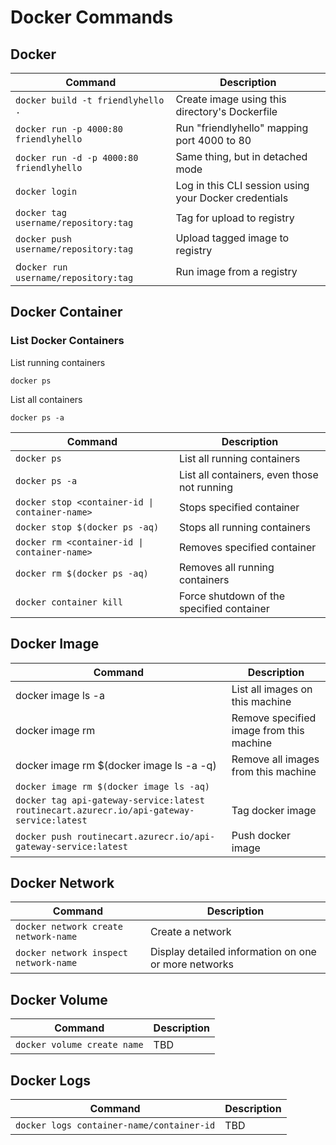 # Docker Commands

## Docker

| Command                                  | Description                                           |
| ---------------------------------------- | ----------------------------------------------------- |
| `docker build -t friendlyhello .`        | Create image using this directory's Dockerfile        |
| `docker run -p 4000:80 friendlyhello`    | Run "friendlyhello" mapping port 4000 to 80           |
| `docker run -d -p 4000:80 friendlyhello` | Same thing, but in detached mode                      |
| `docker login`                           | Log in this CLI session using your Docker credentials |
| `docker tag  username/repository:tag`    | Tag  for upload to registry                           |
| `docker push username/repository:tag`    | Upload tagged image to registry                       |
| d`ocker run username/repository:tag`     | Run image from a registry                             |

## Docker Container

### List Docker Containers



List running containers

```
docker ps
```

List all containers

```
docker ps -a
```

| Command                                        | Description                                 |
| ---------------------------------------------- | ------------------------------------------- |
| `docker ps`                                    | List all running containers                 |
| `docker ps -a`                                 | List all containers, even those not running |
| `docker stop <container-id \| container-name>` | Stops specified container                   |
| `docker stop $(docker ps -aq)`                 | Stops all running containers                |
| `docker rm <container-id \| container-name>`   | Removes specified container                 |
| `docker rm $(docker ps -aq)`                   | Removes all running containers              |
| `docker container kill`                        | Force shutdown of the specified container   |

## Docker Image

| Command                                                                                   | Description                              |
| ----------------------------------------------------------------------------------------- | ---------------------------------------- |
| docker image ls -a                                                                        | List all images on this machine          |
| docker image rm                                                                           | Remove specified image from this machine |
| docker image rm $(docker image ls -a -q)                                                  | Remove all images from this machine      |
| `docker image rm $(docker image ls -aq)`                                                  |                                          |
| `docker tag api-gateway-service:latest routinecart.azurecr.io/api-gateway-service:latest` | Tag docker image                         |
| `docker push routinecart.azurecr.io/api-gateway-service:latest`                           | Push docker image                        |

## Docker Network

| Command                               | Description                                          |
| ------------------------------------- | ---------------------------------------------------- |
| `docker network create network-name`  | Create a network                                     |
| `docker network inspect network-name` | Display detailed information on one or more networks |

## Docker Volume

| Command                     | Description |
| --------------------------- | ----------- |
| `docker volume create name` | TBD         |

## Docker Logs

| Command                                   | Description |
| ----------------------------------------- | ----------- |
| `docker logs container-name/container-id` | TBD         |
